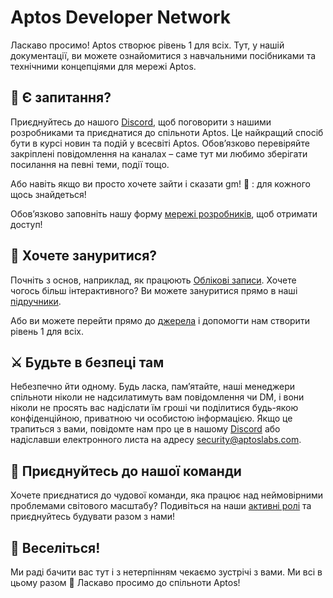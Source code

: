 # Aptos Developer Network

Ласкаво просимо! Aptos створює рівень 1 для всіх. 
Тут, у нашій документації, ви можете ознайомитися з навчальними посібниками та технічними концепціями для мережі Aptos.

## 🤔 Є запитання?

Приєднуйтесь до нашого [Discord](https://discord.gg/aptoslabs), щоб поговорити з нашими розробниками та приєднатися до спільноти Aptos. 
Це найкращий спосіб бути в курсі новин та подій у всесвіті Aptos. 
Обов’язково перевіряйте закріплені повідомлення на каналах – саме тут ми любимо зберігати посилання на певні теми, події тощо.

Або навіть якщо ви просто хочете зайти і сказати gm! 🌅 : для кожного щось знайдеться!

Обов’язково заповніть нашу форму [мережі розробників](https://www.aptoslabs.com/developers), щоб отримати доступ!

## 🤿 Хочете зануритися?

Почніть з основ, наприклад, як працюють [Облікові записи](basics-accounts.md). 
Хочете чогось більш інтерактивного? Ви можете зануритися прямо в наші [підручники](getting-started.md).

Або ви можете перейти прямо до [джерела](https://github.com/aptos-labs/aptos-core) і допомогти нам створити рівень 1 для всіх.

## ⚔️ Будьте в безпеці там

Небезпечно йти одному. Будь ласка, пам’ятайте, наші менеджери спільноти ніколи не надсилатимуть вам повідомлення чи DM, і вони ніколи не просять вас надіслати їм гроші чи поділитися будь-якою конфіденційною, приватною чи особистою інформацією.
Якщо це трапиться з вами, повідомте нам про це в нашому [Discord](https://discord.gg/aptoslabs) або надіславши електронного листа на адресу [security@aptoslabs.com](security@aptoslabs.com).

## 💪 Приєднуйтесь до нашої команди

Хочете приєднатися до чудової команди, яка працює над неймовірними проблемами світового масштабу? 
Подивіться на наши [активні ролі](https://boards.greenhouse.io/aptoslabs) та приєднуйтесь будувати разом з нами!

## 👾 Веселіться!

Ми раді бачити вас тут і з нетерпінням чекаємо зустрічі з вами. Ми всі в цьому разом 🦍 Ласкаво просимо до спільноти Aptos!



